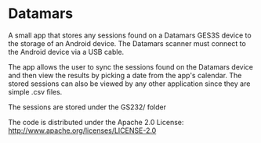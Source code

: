 # Datamars
A small app that stores any sessions found on a Datamars GES3S device to the storage of an Android device. The Datamars scanner must connect to the Android device via a USB cable.

The app allows the user to sync the sessions found on the Datamars device and then view the results by picking a date from the app's calendar.
The stored sessions can also be viewed by any other application since they are simple .csv files. 

The sessions are stored under the GS232/<DEVICE-ID> folder

The code is distributed under the Apache 2.0 License: http://www.apache.org/licenses/LICENSE-2.0
